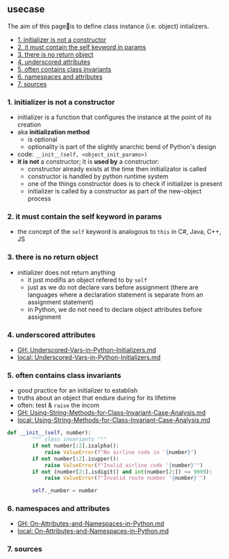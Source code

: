 ## usecase
The aim of this page📝is to define class instance (i.e. object) intializers.

<!-- TOC -->

- [1. initializer is not a constructor](#1-initializer-is-not-a-constructor)
- [2. it must contain the self keyword in params](#2-it-must-contain-the-self-keyword-in-params)
- [3. there is no return object](#3-there-is-no-return-object)
- [4. underscored attributes](#4-underscored-attributes)
- [5. often contains class invariants](#5-often-contains-class-invariants)
- [6. namespaces and attributes](#6-namespaces-and-attributes)
- [7. sources](#7-sources)

<!-- /TOC -->

### 1. initializer is not a constructor
* initializer is a function that configures the instance at the point of its creation
* aka **initialization method**
    - is optional 
    - optionality is part of the slightly anarchic bend of Python's design
* code: `__init__(self, <object_init_params>)`
* **it is not** a constructor; it is **used by** a constructor:
    - constructor already exists at the time then initializator is called
    - constructor is handled by python runtime system
    - one of the things constructor does is to check if initializer is present
    - initializer is called by a constructor as part of the new-object process

### 2. it must contain the self keyword in params
* the concept of the `self` keyword is analogous to `this` in C#, Java, C++, JS

### 3. there is no return object
* initializer does not return anything
    - it just modifis an object refered to by `self` 
    - just as we do not declare vars before assignment (there are languages where a declaration statement is separate from an assignment statement)
    - in Python, we do not need to declare object attributes before assignment 

### 4. underscored attributes
* [GH: Underscored-Vars-in-Python-Initializers.md][#3]
* [local: Underscored-Vars-in-Python-Initializers.md][#4]

### 5. often contains class invariants
* good practice for an initializer to establish
* truths about an object that endure during for its lifetime 
* often: test & `raise` the incom
* [GH: Using-String-Methods-for-Class-Invariant-Case-Analysis.md][#1]
* [local: Using-String-Methods-for-Class-Invariant-Case-Analysis.md][#2]

```python
def __init__(self, number):
        """ class invariants """
        if not number[:2].isalpha():
            raise ValueError(f"No airline code in '{number}")
        if not number[:2].isupper():
            raise ValueError(f"Inalid airline code '{number}'")
        if not (number[2:].isdigit() and int(number[2:]) <= 9999):
            raise ValueError(f"Invalid route number '{number}'")

        self._number = number

```

### 6. namespaces and attributes
* [GH: On-Attributes-and-Namespaces-in-Python.md][#5]
* [local: On-Attributes-and-Namespaces-in-Python.md][#6]


### 7. sources
[#1]: https://github.com/pkutaj/kb/blob/master/python/2021-06-22-Using-String-Methods-for-Class-Invariant-Case-Analysis.md
[#2]: ..\python\2021-06-22-Using-String-Methods-for-Class-Invariant-Case-Analysis.md
[#3]: https://github.com/pkutaj/kb/blob/master/python/2021-06-22-Underscored-Vars-in-Python-Initializers.md
[#4]: ..\python\2021-06-22-Underscored-Vars-in-Python-Initializers.md
[#5]: https://github.com/pkutaj/kb/blob/master/python/2021-06-24-On-Attributes-and-Namespaces-in-Python.md
[#6]: ..\python\2021-06-24-On-Attributes-and-Namespaces-in-Python.md
